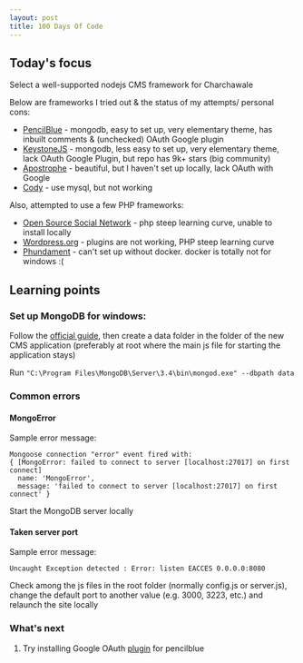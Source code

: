 ```yaml
---
layout: post
title: 100 Days Of Code
---
```


## Today's focus

Select a well-supported nodejs CMS framework for Charchawale

Below are frameworks I tried out & the status of my attempts/ personal cons: 


- [PencilBlue](https://github.com/pencilblue/pencilblue) - mongodb, easy to set up, very elementary theme, has inbuilt comments & (unchecked) OAuth Google plugin
- [KeystoneJS](https://github.com/keystonejs/keystone) - mongodb, less easy to set up, very elementary theme, lack OAuth Google Plugin, but repo has 9k+ stars (big community)
- [Apostrophe](https://github.com/punkave/apostrophe) - beautiful, but I haven't set up locally, lack OAuth with Google
- [Cody](https://github.com/jcoppieters/cody) - use mysql, but not working

Also, attempted to use a few PHP frameworks:

- [Open Source Social Network](https://www.opensource-socialnetwork.org/) - php steep learning curve, unable to install locally
- [Wordpress.org](https://wordpress.org/) - plugins are not working, PHP steep learning curve
- [Phundament](https://github.com/phundament/app) - can't set up without docker. docker is totally not for windows :(

## Learning points

### Set up MongoDB for windows:

Follow the [official guide](), then create a data folder in the folder of the new CMS application (preferably at root where the main js file for starting the application stays)

Run `"C:\Program Files\MongoDB\Server\3.4\bin\mongod.exe" --dbpath data`

### Common errors

#### MongoError

Sample error message:

```
Mongoose connection "error" event fired with:
{ [MongoError: failed to connect to server [localhost:27017] on first connect]
  name: 'MongoError',
  message: 'failed to connect to server [localhost:27017] on first connect' }
```

Start the MongoDB server locally 

#### Taken server port

Sample error message:

```
Uncaught Exception detected : Error: listen EACCES 0.0.0.0:8080
```
Check among the js files in the root folder (normally config.js or server.js), change the default port to another value (e.g. 3000, 3223, etc.) and relaunch the site locally

### What's next

1. Try installing Google OAuth [plugin](https://pencilblue.org/plugins/view/5616b3f82f320df86ff3a13f) for pencilblue

